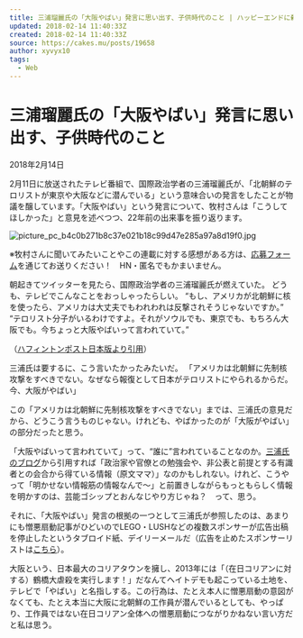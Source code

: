 ```yaml
---
title: 三浦瑠麗氏の「大阪やばい」発言に思い出す、子供時代のこと | ハッピーエンドに殺されない | 牧村朝子 | cakes（ケイクス）
updated: 2018-02-14 11:40:33Z
created: 2018-02-14 11:40:33Z
source: https://cakes.mu/posts/19658
author: xyvyx10
tags:
  - Web
---
```


# 三浦瑠麗氏の「大阪やばい」発言に思い出す、子供時代のこと

2018年2月14日

2月11日に放送されたテレビ番組で、国際政治学者の三浦瑠麗氏が、「北朝鮮のテロリストが東京や大阪などに潜んでいる」という意味合いの発言をしたことが物議を醸しています。「大阪やばい」という発言について、牧村さんは「こうしてほしかった」と意見を述べつつ、22年前の出来事を振り返ります。

![picture_pc_b4c0b271b8c37e021b18c99d47e285a97a8d19f0.jpg](../_resources/picture_pc_b4c0b271b8c37e021b18c99d47e285a97a8d19f0.jpg)

※牧村さんに聞いてみたいことやこの連載に対する感想がある方は、[応募フォーム](https://docs.google.com/a/pieceofcake.co.jp/forms/d/1WwPCPBX3gur6Y5vTxGcdTH-CqZ-D4xzLnrvWP0RZbZQ/edit)を通じてお送りください！　HN・匿名でもかまいません。

朝起きてツイッターを見たら、国際政治学者の三浦瑠麗氏が燃えていた。
どうも、テレビでこんなことをおっしゃったらしい。
“もし、アメリカが北朝鮮に核を使ったら、アメリカは大丈夫でもわれわれは反撃されそうじゃないですか。”
“テロリスト分子がいるわけですよ。それがソウルでも、東京でも、もちろん大阪でも。今ちょっと大阪やばいって言われていて。”

（[ハフィントンポスト日本版より引用](http://www.huffingtonpost.jp/2018/02/12/ruri-miura_a_23359021/?ncid=tweetlnkjphpmg00000001)）

三浦氏は要するに、こう言いたかったみたいだ。
「アメリカは北朝鮮に先制核攻撃をすべきでない。なぜなら報復として日本がテロリストにやられるからだ。今、大阪がやばい」

この「アメリカは北朝鮮に先制核攻撃をすべきでない」までは、三浦氏の意見だから、どうこう言うものじゃない。けれども、やばかったのが「大阪がやばい」の部分だったと思う。

「大阪やばいって言われていて」って、“誰に”言われていることなのか。[三浦氏のブログ](http://lullymiura.hatenadiary.jp/entry/2018/02/12/205902)から引用すれば「政治家や官僚との勉強会や、非公表と前提とする有識者との会合から得ている情報（原文ママ）」なのかもしれない。けれど、こうやって「明かせない情報筋の情報なんで〜」と前置きしながらもっともらしく情報を明かすのは、芸能ゴシップとおんなじやり方じゃね？　って、思う。

それに、「大阪やばい」発言の根拠の一つとして三浦氏が参照したのは、あまりにも憎悪扇動記事がひどいのでLEGO・LUSHなどの複数スポンサーが広告出稿を停止したというタブロイド紙、デイリーメールだ（広告を止めたスポンサーリストは[こちら](http://stopfundinghate.org.uk/about-the-campaign/ethicaladvertisers/)）。

大阪という、日本最大のコリアタウンを擁し、2013年には「（在日コリアンに対する）鶴橋大虐殺を実行します！」だなんてヘイトデモも起こっている土地を、テレビで「やばい」と名指しする。この行為は、たとえ本人に憎悪扇動の意図がなくても、たとえ本当に大阪に北朝鮮の工作員が潜んでいるとしても、やっぱり、工作員ではない在日コリアン全体への憎悪扇動につながりかねない言い方だと私は思う。